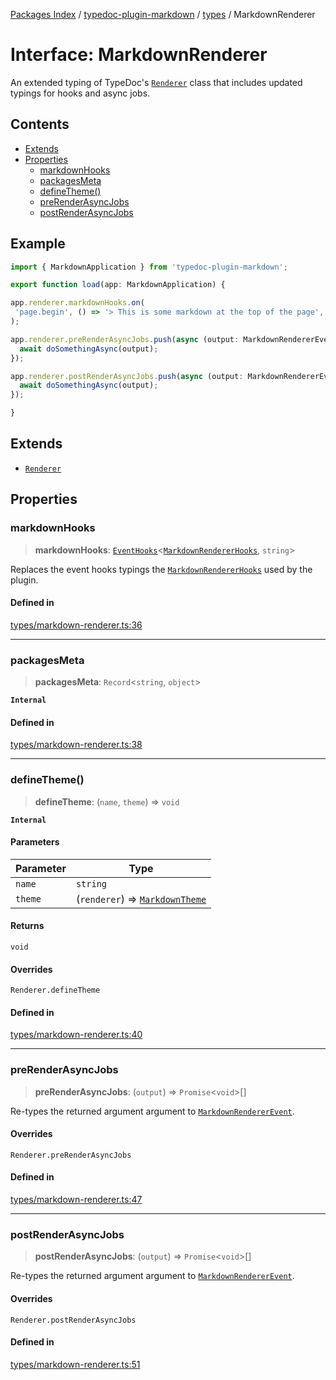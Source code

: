 [Packages Index](../../../README.md) / [typedoc-plugin-markdown](../../README.md) / [types](../README.md) / MarkdownRenderer

# Interface: MarkdownRenderer

An extended typing of TypeDoc's [`Renderer`](https://typedoc.org/api/classes/Renderer.html) class that includes updated typings for hooks and async jobs.

## Contents

* [Extends](#extends)
* [Properties](#properties)
  * [markdownHooks](#markdownhooks)
  * [packagesMeta](#packagesmeta)
  * [defineTheme()](#definetheme)
  * [preRenderAsyncJobs](#prerenderasyncjobs)
  * [postRenderAsyncJobs](#postrenderasyncjobs)

## Example

```ts
import { MarkdownApplication } from 'typedoc-plugin-markdown';

export function load(app: MarkdownApplication) {

app.renderer.markdownHooks.on(
 'page.begin', () => '> This is some markdown at the top of the page',
);

app.renderer.preRenderAsyncJobs.push(async (output: MarkdownRendererEvent) => {
  await doSomethingAsync(output);
});

app.renderer.postRenderAsyncJobs.push(async (output: MarkdownRendererEvent)) => {
  await doSomethingAsync(output);
});

}
```

## Extends

* [`Renderer`](https://typedoc.org/api/classes/Renderer.html)

## Properties

### markdownHooks

> **markdownHooks**: [`EventHooks`](https://typedoc.org/api/classes/EventHooks.html)\<[`MarkdownRendererHooks`](MarkdownRendererHooks.md), `string`>

Replaces the event hooks typings the [`MarkdownRendererHooks`](MarkdownRendererHooks.md) used by the plugin.

#### Defined in

[types/markdown-renderer.ts:36](https://github.com/typedoc2md/typedoc-plugin-markdown/blob/352ce41370cee18034e72b7c2f3874bbfe56f96f/packages/typedoc-plugin-markdown/src/types/markdown-renderer.ts#L36)

***

### packagesMeta

> **packagesMeta**: `Record`\<`string`, `object`>

**`Internal`**

#### Defined in

[types/markdown-renderer.ts:38](https://github.com/typedoc2md/typedoc-plugin-markdown/blob/352ce41370cee18034e72b7c2f3874bbfe56f96f/packages/typedoc-plugin-markdown/src/types/markdown-renderer.ts#L38)

***

### defineTheme()

> **defineTheme**: (`name`, `theme`) => `void`

**`Internal`**

#### Parameters

| Parameter | Type                                                                    |
| --------- | ----------------------------------------------------------------------- |
| `name`    | `string`                                                                |
| `theme`   | (`renderer`) => [`MarkdownTheme`](../../theme/classes/MarkdownTheme.md) |

#### Returns

`void`

#### Overrides

`Renderer.defineTheme`

#### Defined in

[types/markdown-renderer.ts:40](https://github.com/typedoc2md/typedoc-plugin-markdown/blob/352ce41370cee18034e72b7c2f3874bbfe56f96f/packages/typedoc-plugin-markdown/src/types/markdown-renderer.ts#L40)

***

### preRenderAsyncJobs

> **preRenderAsyncJobs**: (`output`) => `Promise`\<`void`>\[]

Re-types the returned argument argument to [`MarkdownRendererEvent`](../../events/classes/MarkdownRendererEvent.md).

#### Overrides

`Renderer.preRenderAsyncJobs`

#### Defined in

[types/markdown-renderer.ts:47](https://github.com/typedoc2md/typedoc-plugin-markdown/blob/352ce41370cee18034e72b7c2f3874bbfe56f96f/packages/typedoc-plugin-markdown/src/types/markdown-renderer.ts#L47)

***

### postRenderAsyncJobs

> **postRenderAsyncJobs**: (`output`) => `Promise`\<`void`>\[]

Re-types the returned argument argument to [`MarkdownRendererEvent`](../../events/classes/MarkdownRendererEvent.md).

#### Overrides

`Renderer.postRenderAsyncJobs`

#### Defined in

[types/markdown-renderer.ts:51](https://github.com/typedoc2md/typedoc-plugin-markdown/blob/352ce41370cee18034e72b7c2f3874bbfe56f96f/packages/typedoc-plugin-markdown/src/types/markdown-renderer.ts#L51)
